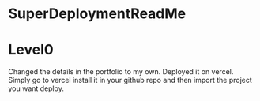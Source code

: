 # SuperDeploymentReadMe

# Level0

Changed the details in the portfolio to my own. Deployed it on vercel. Simply go to vercel install it in your github repo and then import the project you want deploy.
